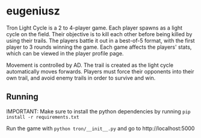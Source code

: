 # eugeniusz

Tron Light Cycle is a 2 to 4-player game. Each player spawns as a light cycle on the field. Their objective is to kill each other before being killed by using their trails. The players battle it out in a best-of-5 format, with the first player to 3 rounds winning the game. Each game affects the players' stats, which can be viewed in the player profile page.

Movement is controlled by AD. The trail is created as the light cycle automatically moves forwards. Players must force their opponents into their own trail, and avoid enemy trails in order to survive and win. 

## Running

IMPORTANT: Make sure to install the python dependencies by running `pip install -r requirements.txt`

Run the game with `python tron/__init__.py` and go to http://localhost:5000

